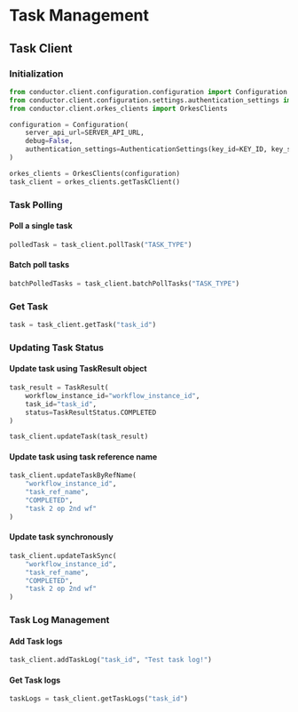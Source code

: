 # Task Management

## Task Client

### Initialization
```python
from conductor.client.configuration.configuration import Configuration
from conductor.client.configuration.settings.authentication_settings import AuthenticationSettings
from conductor.client.orkes_clients import OrkesClients

configuration = Configuration(
    server_api_url=SERVER_API_URL,
    debug=False,
    authentication_settings=AuthenticationSettings(key_id=KEY_ID, key_secret=KEY_SECRET)
)

orkes_clients = OrkesClients(configuration)
task_client = orkes_clients.getTaskClient()
```

### Task Polling
#### Poll a single task
```python
polledTask = task_client.pollTask("TASK_TYPE")
```

#### Batch poll tasks
```python
batchPolledTasks = task_client.batchPollTasks("TASK_TYPE")
```

### Get Task
```python
task = task_client.getTask("task_id")
```

### Updating Task Status

#### Update task using TaskResult object
```python
task_result = TaskResult(
    workflow_instance_id="workflow_instance_id",
    task_id="task_id",
    status=TaskResultStatus.COMPLETED
)

task_client.updateTask(task_result)
```

#### Update task using task reference name
```python
task_client.updateTaskByRefName(
    "workflow_instance_id",
    "task_ref_name",
    "COMPLETED",
    "task 2 op 2nd wf"
)
```

#### Update task synchronously
```python
task_client.updateTaskSync(
    "workflow_instance_id",
    "task_ref_name",
    "COMPLETED",
    "task 2 op 2nd wf"
)
```

### Task Log Management

#### Add Task logs
```python
task_client.addTaskLog("task_id", "Test task log!")
```

#### Get Task logs
```python
taskLogs = task_client.getTaskLogs("task_id")
```
